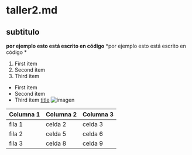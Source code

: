 # taller2.md
## subtitulo
**por ejemplo esto está escrito en código** *por ejemplo esto está escrito en código *
1. First item
2. Second item
3. Third item
- First item
- Second item
- Third item
 [title](https://lumigv.github.io/iaw_202324/unidad1/taller2.html)
 ![imagen](https://ejemplo.com/imagen.jpg)

| Columna 1 | Columna 2 | Columna 3 |
|----------|----------|----------|
| fila 1    | celda 2   | celda 3   |
| fila 2    | celda 5   | celda 6   |
| fila 3    | celda 8   | celda 9   |


